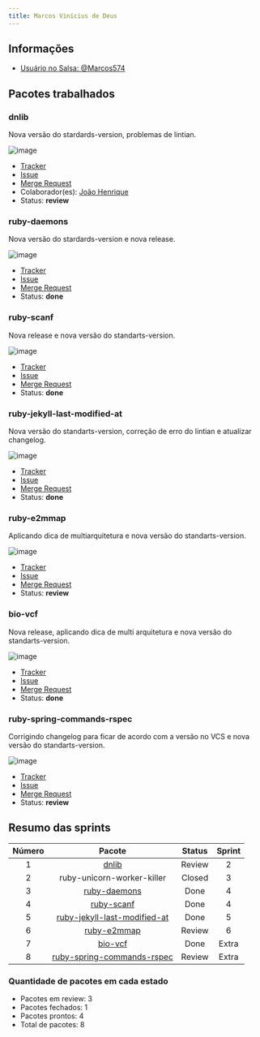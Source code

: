 ```yaml
---
title: Marcos Vinícius de Deus
---
```


## Informações

- [Usuário no Salsa: @Marcos574](https://salsa.debian.org/Marcos574)

## Pacotes trabalhados

### dnlib

Nova versão do stardards-version, problemas de lintian.

![image](/Debian_Pacotes/assets/dnlib.png)

- [Tracker](https://tracker.debian.org/pkg/dnlib)
- [Issue](https://salsa.debian.org/debian-brasilia-team/docs/-/issues/63)
- [Merge Request](https://salsa.debian.org/pkg-security-team/dnlib/-/merge_requests/1)
- Colaborador(es): [João Henrique](https://salsa.debian.org/joao-henrique10)
- Status: **review**

### ruby-daemons

Nova versão do stardards-version e nova release.

![image](/Debian_Pacotes/assets/ruby-daemons.png)

- [Tracker](https://tracker.debian.org/pkg/ruby-daemons)
- [Issue](https://salsa.debian.org/debian-brasilia-team/docs/-/issues/101)
- [Merge Request](https://salsa.debian.org/ruby-team/ruby-daemons/-/merge_requests/1)
- Status: **done**

### ruby-scanf

Nova release e nova versão do standarts-version.

![image](/Debian_Pacotes/assets/ruby-scanf.png)

- [Tracker](https://tracker.debian.org/pkg/ruby-scanf)
- [Issue](https://salsa.debian.org/debian-brasilia-team/docs/-/issues/107)
- [Merge Request](https://salsa.debian.org/ruby-team/ruby-scanf/-/merge_requests/1)
- Status: **done**

### ruby-jekyll-last-modified-at

Nova versão do standarts-version, correção de erro do lintian e atualizar changelog.

![image](/Debian_Pacotes/assets/ruby-jekyll-last-modified-at.png)

- [Tracker](https://tracker.debian.org/pkg/ruby-jekyll-last-modified-at)
- [Issue](https://salsa.debian.org/debian-brasilia-team/docs/-/issues/113)
- [Merge Request](https://salsa.debian.org/ruby-team/ruby-jekyll-last-modified-at/-/merge_requests/1)
- Status: **done**

### ruby-e2mmap

Aplicando dica de multiarquitetura e nova versão do standarts-version.

![image](/Debian_Pacotes/assets/ruby-e2mmap.png)

- [Tracker](https://tracker.debian.org/pkg/ruby-e2mmap)
- [Issue](https://salsa.debian.org/debian-brasilia-team/docs/-/issues/130)
- [Merge Request](https://salsa.debian.org/ruby-team/ruby-e2mmap/-/merge_requests/2)
- Status: **review**

### bio-vcf

Nova release, aplicando dica de multi arquitetura e nova versão do standarts-version.

![image](/Debian_Pacotes/assets/bio-vcf.png)

- [Tracker](https://tracker.debian.org/pkg/bio-vcf)
- [Issue](https://salsa.debian.org/debian-brasilia-team/docs/-/issues/139)
- [Merge Request](https://salsa.debian.org/med-team/bio-vcf/-/merge_requests/1)
- Status: **done**

### ruby-spring-commands-rspec

Corrigindo changelog para ficar de acordo com a versão no VCS e nova versão do standarts-version.

![image](/Debian_Pacotes/assets/ruby-spring-commands-rspec.png)

- [Tracker](https://tracker.debian.org/pkg/ruby-spring-commands-rspec)
- [Issue](https://salsa.debian.org/debian-brasilia-team/docs/-/issues/140)
- [Merge Request](https://salsa.debian.org/ruby-team/ruby-spring-commands-rspec/-/merge_requests/1)
- Status: **review**

## Resumo das sprints

<div align="center">

|   Número   |   Pacote   |   Status   |   Sprint   |
|:------------:|:------------:|:------------:|:------------:|
|    1     |    [dnlib](#dnlib)     |    Review     |    2     |
|    2     |    ruby-unicorn-worker-killer     |    Closed     |    3     |
|    3     |    [ruby-daemons](#ruby-daemons)    |    Done    |    4    |
|    4     |    [ruby-scanf](#ruby-scanf)     |    Done     |    4     |
|    5     |    [ruby-jekyll-last-modified-at](#ruby-jekyll-last-modified-at)     |    Done     |    5     |
|    6     |    [ruby-e2mmap](#ruby-e2mmap)    |   Review    |    6    |
|    7     |    [bio-vcf](#bio-vcf)    |    Done    |    Extra    |
|    8     |    [ruby-spring-commands-rspec](#ruby-spring-commands-rspec)    |    Review    |    Extra    |

</div>

### Quantidade de pacotes em cada estado

- Pacotes em review: 3
- Pacotes fechados: 1
- Pacotes prontos: 4
- Total de pacotes: 8